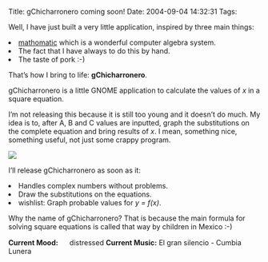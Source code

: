 Title: gChicharronero coming soon!
Date: 2004-09-04 14:32:31
Tags: 

<p>Well, I have just built a very little application, inspired by three main things:
</p>
<li>
<a href="http://www.mathomatic.org/">mathomatic</a> which is a wonderful computer algebra system.</li>
<li>The fact that I have always to do this by hand.</li>
<li>The taste of pork :-)

That&#8217;s how I bring to life: <strong>gChicharronero</strong>.

gChicharronero is a little GNOME application to calculate the values of <em>x</em> in a square equation.

I&#8217;m not releasing this because it is still too young and it doesn&#8217;t do much. My idea is to, after A, B and C values are inputted, graph the substitutions on the complete equation and bring results of <em>x</em>. I mean, something nice, something useful, not just some crappy program.

<a href="http://www.damog.net/files/gChicharronero.png"><img src="http://www.damog.net/files/gChicharronero-thumb.png"/></a>

I&#8217;ll release gChicharronero as soon as it:</li>
<li>Handles complex numbers without problems.</li>
<li>Draw the substitutions on the equations.</li>
<li>wishlist: Graph probable values for <em>y = f(x)</em>.

Why the name of gChicharronero? That is because the main formula for solving square equations is called that way by children in Mexico :-)</li>
<strong>Current Mood:</strong> <img width="15" height="15" src="http://stat.livejournal.com/img/mood/growf/smileys/worried.gif"/> distressed
<strong>Current Music:</strong> El gran silencio - Cumbia Lunera
